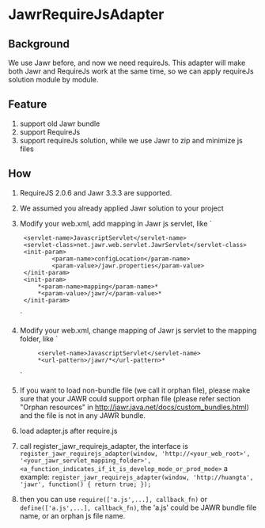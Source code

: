 # JawrRequireJsAdapter
## Background
We use Jawr before, and now we need requireJs. This adapter will make both Jawr and RequireJs work at the same time, so we can apply requireJs solution module by module.

## Feature
1. support old Jawr bundle
2. support RequireJs
3. support requireJs solution, while we use Jawr to zip and minimize js files

## How
1. RequireJS 2.0.6 and Jawr 3.3.3 are supported.
2. We assumed you already applied Jawr solution to your project
3. Modify your web.xml, add mapping in Jawr js servlet, like
    `<servlet>

        <servlet-name>JavascriptServlet</servlet-name>
        <servlet-class>net.jawr.web.servlet.JawrServlet</servlet-class>
        <init-param>
                <param-name>configLocation</param-name>
                <param-value>/jawr.properties</param-value>
        </init-param>
        <init-param>
            *<param-name>mapping</param-name>*
            *<param-value>/jawr/</param-value>*
        </init-param>
    </servlet>
    `

4. Modify your web.xml, change mapping of Jawr js servlet to the mapping folder, like
    `<servlet-mapping>

            <servlet-name>JavascriptServlet</servlet-name>
            *<url-pattern>/jawr/*</url-pattern>*
    </servlet-mapping>
    `
5. If you want to load non-bundle file (we call it orphan file), please make sure that your JAWR could support orphan file (please refer section "Orphan resources" in http://jawr.java.net/docs/custom_bundles.html) and the file is not in any JAWR bundle.
6. load adapter.js after require.js
7. call register_jawr_requirejs_adapter, the interface is
    `
    register_jawr_requirejs_adapter(window, 'http://<your_web_root>', '<your_jawr_servlet_mapping_folder>', <a_function_indicates_if_it_is_develop_mode_or_prod_mode>
    `
a example:
    `register_jawr_requirejs_adapter(window, 'http://huangta', 'jawr', function() {
            return true;
     });
     `
8. then you can use `require(['a.js',...], callback_fn)` or `define(['a.js',...], callback_fn)`, the 'a.js' could be JAWR bundle file name, or an orphan js file name.